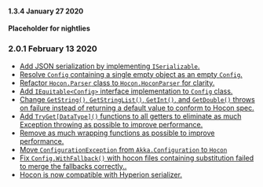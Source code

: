 #### 1.3.4 January 27 2020 ####
**Placeholder for nightlies**

### 2.0.1 February 13 2020 ####
* [Add JSON serialization by implementing `ISerializable`.](https://github.com/akkadotnet/HOCON/pull/214)
* [Resolve `Config` containing a single empty object as an empty `Config`.](https://github.com/akkadotnet/HOCON/pull/214)
* [Refactor `Hocon.Parser` class to `Hocon.HoconParser` for clarity.](https://github.com/akkadotnet/HOCON/pull/215)
* [Add `IEquitable<Config>` interface implementation to `Config` class.](https://github.com/akkadotnet/HOCON/pull/218)
* [Change `GetString()`, `GetStringList()`, `GetInt()`, and `GetDouble()` throws on failure instead of returning a default value to conform to Hocon spec.](https://github.com/akkadotnet/HOCON/pull/218)
* [Add `TryGet[DataType]()` functions to all getters to eliminate as much Exception throwing as possible to improve performance.](https://github.com/akkadotnet/HOCON/pull/218)
* [Remove as much wrapping functions as possible to improve performance.](https://github.com/akkadotnet/HOCON/pull/218)
* [Move `ConfigurationException` from `Akka.Configuration` to `Hocon`](https://github.com/akkadotnet/HOCON/pull/218)
* [Fix `Config.WithFallback()` with hocon files containing substitution failed to merge the fallbacks correctly..](https://github.com/akkadotnet/HOCON/pull/218)
* [Hocon is now compatible with Hyperion serializer.](https://github.com/akkadotnet/HOCON/pull/218)
